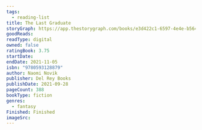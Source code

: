 ```yaml
---
tags:
  - reading-list
title: The Last Graduate
storyGraph: https://app.thestorygraph.com/books/e3d422c1-6597-4e4e-b564-82bfe55d2d1f
goodReads:
readType: digital
owned: false
ratingBook: 3.75
startDate:
endDate: 2021-11-05
isbn: "9780593128879"
author: Naomi Novik
publisher: Del Rey Books
publishDate: 2021-09-28
pageCount: 388
bookType: fiction
genres:
  - fantasy
Finished: Finished
imageSrc:
---
```

